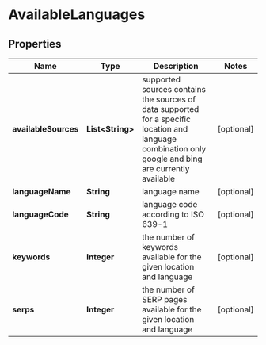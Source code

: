 

# AvailableLanguages


## Properties

| Name | Type | Description | Notes |
|------------ | ------------- | ------------- | -------------|
|**availableSources** | **List&lt;String&gt;** | supported sources contains the sources of data supported for a specific location and language combination only google and bing are currently available |  [optional] |
|**languageName** | **String** | language name |  [optional] |
|**languageCode** | **String** | language code according to ISO 639-1 |  [optional] |
|**keywords** | **Integer** | the number of keywords available for the given location and language |  [optional] |
|**serps** | **Integer** | the number of SERP pages available for the given location and language |  [optional] |




